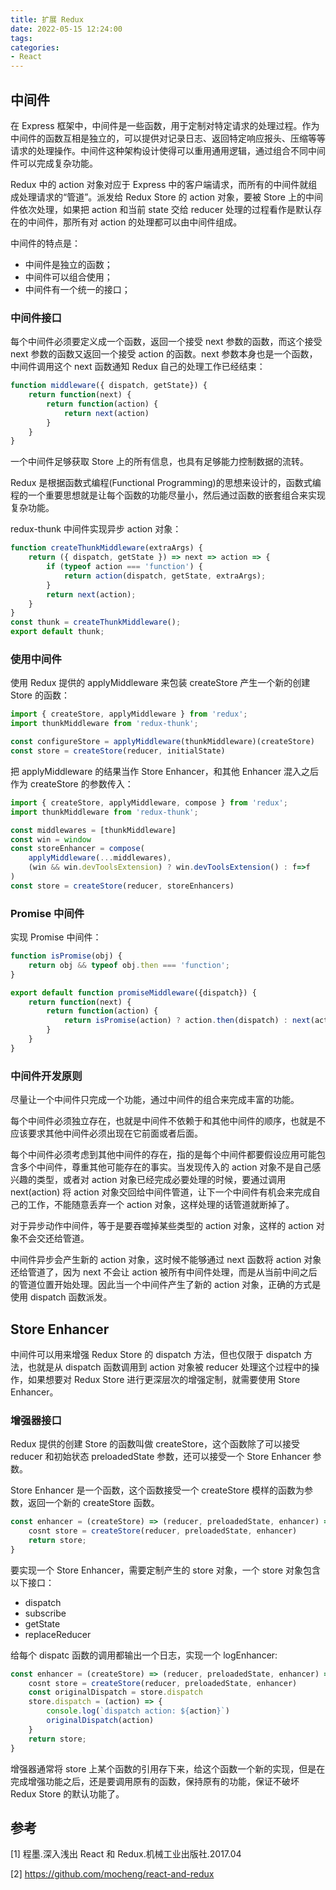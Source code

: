 ```yaml
---
title: 扩展 Redux
date: 2022-05-15 12:24:00
tags:
categories:
- React
---
```


## 中间件
在 Express 框架中，中间件是一些函数，用于定制对特定请求的处理过程。作为中间件的函数互相是独立的，可以提供对记录日志、返回特定响应报头、压缩等等请求的处理操作。中间件这种架构设计使得可以重用通用逻辑，通过组合不同中间件可以完成复杂功能。

Redux 中的 action 对象对应于 Express 中的客户端请求，而所有的中间件就组成处理请求的“管道”。派发给 Redux Store 的 action 对象，要被 Store 上的中间件依次处理，如果把 action 和当前 state 交给 reducer 处理的过程看作是默认存在的中间件，那所有对 action 的处理都可以由中间件组成。

中间件的特点是：
- 中间件是独立的函数；
- 中间件可以组合使用；
- 中间件有一个统一的接口；

### 中间件接口
每个中间件必须要定义成一个函数，返回一个接受 next 参数的函数，而这个接受 next 参数的函数又返回一个接受 action 的函数。next 参数本身也是一个函数，中间件调用这个 next 函数通知 Redux 自己的处理工作已经结束：
```javascript
function middleware({ dispatch, getState}) {
    return function(next) {
        return function(action) {
            return next(action)
        }
    }
}
```

一个中间件足够获取 Store 上的所有信息，也具有足够能力控制数据的流转。

Redux 是根据函数式编程(Functional Programming)的思想来设计的，函数式编程的一个重要思想就是让每个函数的功能尽量小，然后通过函数的嵌套组合来实现复杂功能。

redux-thunk 中间件实现异步 action 对象：
```javascript
function createThunkMiddleware(extraArgs) {
    return ({ dispatch, getState }) => next => action => {
        if (typeof action === 'function') {
            return action(dispatch, getState, extraArgs);
        }
        return next(action);
    }
}
const thunk = createThunkMiddleware();
export default thunk;
```

### 使用中间件
使用 Redux 提供的 applyMiddleware 来包装 createStore 产生一个新的创建 Store 的函数：
```javascript
import { createStore, applyMiddleware } from 'redux';
import thunkMiddleware from 'redux-thunk';

const configureStore = applyMiddleware(thunkMiddleware)(createStore)
const store = createStore(reducer, initialState)
```

把 applyMiddleware 的结果当作 Store Enhancer，和其他 Enhancer 混入之后作为 createStore 的参数传入：
```javascript
import { createStore, applyMiddleware, compose } from 'redux';
import thunkMiddleware from 'redux-thunk';

const middlewares = [thunkMiddleware]
const win = window
const storeEnhancer = compose(
    applyMiddleware(...middlewares),
    (win && win.devToolsExtension) ? win.devToolsExtension() : f=>f
)
const store = createStore(reducer, storeEnhancers)
```

### Promise 中间件
实现 Promise 中间件：
```javascript
function isPromise(obj) {
    return obj && typeof obj.then === 'function';
}

export default function promiseMiddleware({dispatch}) {
    return function(next) {
        return function(action) {
            return isPromise(action) ? action.then(dispatch) : next(action);
        }
    }
}
```

### 中间件开发原则
尽量让一个中间件只完成一个功能，通过中间件的组合来完成丰富的功能。

每个中间件必须独立存在，也就是中间件不依赖于和其他中间件的顺序，也就是不应该要求其他中间件必须出现在它前面或者后面。

每个中间件必须考虑到其他中间件的存在，指的是每个中间件都要假设应用可能包含多个中间件，尊重其他可能存在的事实。当发现传入的 action 对象不是自己感兴趣的类型，或者对 action 对象已经完成必要处理的时候，要通过调用 next(action) 将 action 对象交回给中间件管道，让下一个中间件有机会来完成自己的工作，不能随意丢弃一个 action 对象，这样处理的话管道就断掉了。

对于异步动作中间件，等于是要吞噬掉某些类型的 action 对象，这样的 action 对象不会交还给管道。

中间件异步会产生新的 action 对象，这时候不能够通过 next 函数将 action 对象还给管道了，因为 next 不会让 action 被所有中间件处理，而是从当前中间之后的管道位置开始处理。因此当一个中间件产生了新的 action 对象，正确的方式是使用 dispatch 函数派发。

## Store Enhancer
中间件可以用来增强 Redux Store 的 dispatch 方法，但也仅限于 dispatch 方法，也就是从 dispatch 函数调用到 action 对象被 reducer 处理这个过程中的操作，如果想要对 Redux Store 进行更深层次的增强定制，就需要使用 Store Enhancer。

### 增强器接口
Redux 提供的创建 Store 的函数叫做 createStore，这个函数除了可以接受 reducer 和初始状态 preloadedState 参数，还可以接受一个 Store Enhancer 参数。

Store Enhancer 是一个函数，这个函数接受一个 createStore 模样的函数为参数，返回一个新的 createStore 函数。
```javascript
const enhancer = (createStore) => (reducer, preloadedState, enhancer) => {
    cosnt store = createStore(reducer, preloadedState, enhancer)
    return store;
}
```

要实现一个 Store Enhancer，需要定制产生的 store 对象，一个 store 对象包含以下接口：
- dispatch
- subscribe
- getState
- replaceReducer

给每个 dispatc 函数的调用都输出一个日志，实现一个 logEnhancer:
```javascript
const enhancer = (createStore) => (reducer, preloadedState, enhancer) => {
    cosnt store = createStore(reducer, preloadedState, enhancer)
    const originalDispatch = store.dispatch
    store.dispatch = (action) => {
        console.log(`dispatch action: ${action}`)
        originalDispatch(action)
    }
    return store;
}
```

增强器通常将 store 上某个函数的引用存下来，给这个函数一个新的实现，但是在完成增强功能之后，还是要调用原有的函数，保持原有的功能，保证不破坏 Redux Store 的默认功能了。



## 参考
[1] 程墨.深入浅出 React 和 Redux.机械工业出版社.2017.04

[2] https://github.com/mocheng/react-and-redux
